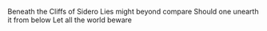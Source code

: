 <!-- title: Book of Prophecies 3:21 -->

Beneath the Cliffs of Sidero
Lies might beyond compare
Should one unearth it from below
Let all the world beware
